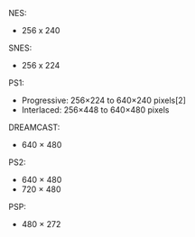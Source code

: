 NES:

- 256 x 240

SNES:

- 256 x 224

PS1:

- Progressive: 256×224 to 640×240 pixels[2]
- Interlaced: 256×448 to 640×480 pixels

DREAMCAST:

- 640 × 480

PS2:

- 640 × 480
- 720 × 480

PSP:

- 480 × 272
